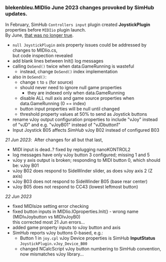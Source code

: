 ### blekenbleu.MIDIio June 2023 changes provoked by SimHub updates.

In February, SimHub `Controllers input` plugin created **JoystickPlugin** properties before `MIDIio` plugin launch.  
By June, [that was no longer true](../../../#simhub-v843-breakage).  
- `null JoystickPlugin` axis property issues could be addressed by changes to MIDIio.cs,  
  but code inspection revealed
- add blank lines between Init() log messages
- calling `DoSend()` twice when data.GameRunning is wasteful  
  - instead, change `DoSend()` index implementation  
- also in `DoSend()`:  
  - change `t` to `s` (for source)
  - should never need to ignore null game properties
    - they are indexed only when data.GameRunning
  - disable ALL null axis and game source properties when data.GameRunning (0 == index)
  - button input properties will be null until changed
  - threshold property values at 50% to send as Joystick buttons
- rename vJoy output configuration properties to include "vJoy" instead of "vJD" and e.g. "vJoyB01" instead of "vJDbutton1"
- Input Joystick B05 affects *SimHub* vJoy B02 instead of configured B03

*21 Jun 2023*:&nbsp; After changes for all but that last,
- MIDI input is dead..? fixed by replugging nanoKONTROL2
- log messages have only vJoy button 3 configured;  missing 1 and 5
- vJoy y axis output is broken; responding to MIDI button 0, which should be:
  vJoy B01
- vJoy B02 does respond to SideWinder slider, as does vJoy axis 2 (Z axis)
- vJoy B03 does not respond to SideWinder B05 (base rear center)
- vJoy B05 does not respond to CC43 (lowest leftmost button)  

*22 Jun 2023*  
- fixed MIDIsize setting error checking
- fixed button inputs in MIDIio.IOproperties.Init() - wrong name (MIDIvJoybutton vs MIDIvJoyB0)  
  this corrected most 21 Jun errors...
- added game property inputs to vJoy button and axis
- SimHub reports vJoy buttons 0-based, e.g.:  
  - Button 1 in `joy.cpl` vJoy Device properties is SimHub **InputStatus** `JoystickPlugin.vJoy_Device_B00`  
  - changed NCalcScript vJoy button numbering to SimHub convention, now mismatches vJoy library...
